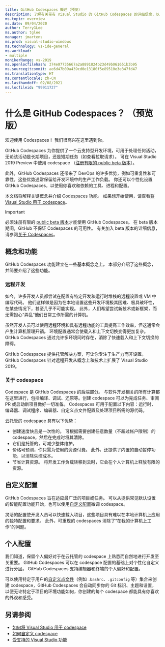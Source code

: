 ```yaml
---
title: GitHub Codespaces 概述（预览）
description: 了解有关带有 Visual Studio 的 GitHub Codespaces 的详细信息，以及它如何帮助将开发环境扩展到云。
ms.topic: overview
ms.date: 09/04/2020
author: TerryGLee
ms.author: tglee
manager: jmartens
ms.prod: visual-studio-windows
ms.technology: vs-ide-general
ms.workload:
- multiple
monikerRange: vs-2019
ms.openlocfilehash: 374e07735667a2a8891824b23d49b061651b3b95
ms.sourcegitcommit: ae6d47b09a439cd0e13180f5e89510e3e347fd47
ms.translationtype: HT
ms.contentlocale: zh-CN
ms.lasthandoff: 02/08/2021
ms.locfileid: "99911727"
---
```

# <a name="what-is-github-codespaces-preview"></a>什么是 GitHub Codespaces？ （预览版）

欢迎使用 Codespaces！ 我们很高兴在这里遇到你。

GitHub Codespaces 为你提供了一个云支持型开发环境，可用于处理任何活动，无论该活动是长期项目，还是短期任务（如查看拉取请求）。 可在 Visual Studio 2019 Preview 中使用 codespace （[注册有限的 public beta 版本](https://github.com/features/codespaces/signup-vs)）。

此外，GitHub Codespaces 还带来了 DevOps 的许多优势，例如可重复性和可靠性，这些优势通常保留给开发环境中的生产工作负载。 你还可以个性化设置 GitHub Codespaces，以使用你喜欢和依赖的工具、进程和配置。

本文档将解释关键概念并介绍 Codespaces 功能。 如果想开始使用，请查看[将 Visual Studio 用于 codespace](use-visual-studio-with-codespaces.md)。

> [!IMPORTANT]
> 必须注册有限的 [public beta 版本](https://github.com/features/codespaces/signup-vs)才能使用 GitHub Codespaces。 在 beta 版本期间，GitHub 不保证 Codespaces 的可用性。 有关加入 beta 版本的详细信息，请参阅[关于 Codespaces](https://docs.github.com/github/developing-online-with-codespaces/about-codespaces#joining-the-beta)。

## <a name="concepts-and-features"></a>概念和功能

GitHub Codespaces 功能建立在一些基本概念之上。 本部分介绍了这些概念，并简要介绍了这些功能。

### <a name="remote-development"></a>远程开发

如今，许多开发人员都尝试在配置有特定开发和运行时堆栈的远程设置或 VM 中编写代码。 他们这样做是因为在本地设置这些开发环境极其困难、极具破坏性，在某些情况下，甚至几乎不可能实现。 此外，人们希望尝试新技术或新框架，而无需担心“弄乱”他们日常工作所需的计算机。

虽然开发人员可以使用远程环境和具有远程功能的工具提高工作效率，但这通常会产生计算机管理开销。 环境配置通常会使载入和上下文切换变得更加复杂。 GitHub Codespaces 通过允许多环境同时存在，消除了快速载入和上下文切换的障碍。 

GitHub Codespaces 提供托管解决方案，可让你专注于生产力而非设置。 GitHub Codespaces 针对远程开发从概念上和技术上扩展了 Visual Studio 2019。 

### <a name="about-codespaces"></a>关于 codespace

Codespace 是 GitHub Codespaces 的后端部分。 与软件开发相关的所有计算都在这里进行，包括编译、调试、还原等。创建 codespace 可以为完成任务、审阅 PR 或启动新项目做好一切准备。 Codespaces 可用于配置以下内容：运行时、编译器、调试程序、编辑器、自定义点文件配置及处理项目所需的源代码。

云托管的 codespace 具有以下优势：

- 创建速度快且是一次性的。 可根据需要创建任意数量（不超过帐户限制）的 codespace，然后在完成时将其清除。
- 它们是托管的，可减少整体维护。
- 价格可预测，你只需为使用的资源付费。 此外，还提供了内置的自动暂停功能，以消除失控成本。
- 节省计算资源。 将开发工作负载转移到云时，它会在个人计算机上释放有限的资源。

## <a name="custom-configuration"></a>自定义配置

GitHub Codespaces 旨在适应最广泛的项目或任务。 可以从提供常见默认设置的智能配置功能开始，也可以使用[自定义配置](customize-codespaces.md)微调 codespace。

灵活的配置使开发人员可以快速载入项目，这些项目具有难以在本地计算机上应用的独特配置和要求。 此外，可重现的 codespaces 消除了“在我的计算机上工作”的问题。

## <a name="personal-configuration"></a>个人配置

我们知道，保留个人偏好对于在云托管的 codespace 上熟悉而自然地进行开发至关重要。 GitHub Codespaces 可以在 codespace 配置的基础上对个性化自定义进行分层。 GitHub Codespaces 支持编辑器和终端的个人偏好和配置。

可以使用特定于用户的[自定义点文件](https://docs.github.com/github/developing-online-with-codespaces/personalizing-codespaces-for-your-account)（例如 `.bashrc`、`.gitconfig` 等）集合来创建 codespace，GitHub Codespaces 会自动同步你的 Git 标识、主题和设置，以便无论特定于项目的环境功能如何，你创建的每个 codespace 都能具有你喜欢的外观和感受。

## <a name="see-also"></a>另请参阅

* [如何将 Visual Studio 用于 codespace](use-visual-studio-with-codespaces.md)
* [如何自定义 codespace](customize-codespaces.md)
* [受支持的 Visual Studio 功能](supported-features-codespaces.md)

